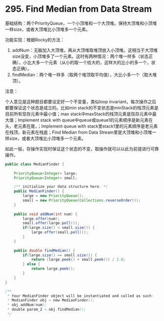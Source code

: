 # 295. Find Median from Data Stream

基础结构：两个PriorityQueue，一个小顶堆和一个大顶堆。保持大顶堆和小顶堆一样size，或者大顶堆比小顶堆多一个元素。

功能实现：根据Rocky的方法：

1. addNum：无脑加入大顶堆，再从大顶堆取堆顶放入小顶堆。这相当于大顶堆size没变，小顶堆多了一个元素。这时有两种情况：两个堆一样多（状态正确），小比大多一个元素（从小的取一个给大的，这样大的比小的多一个，状态正确）。
2. findMedian：两个堆一样多（取两个堆顶取平均值），大比小多一个（取大堆顶）。

注意：

个人意见是这种题目都要设定好一个不变量，类似loop invariant，每次操作之后都要保证这个状态是成立的。比如min stack的不变状态是minStack的栈顶元素是目前所有现存元素中最小值；max stack中maxStack的栈顶元素是现存元素中最大值；Implement stack with queue中queue或queue1的元素顺序是新元素在头，老元素在尾，；Implement queue with stack里stack1里的元素顺序是老元素在栈顶，新元素在栈底；Find Median from Data Stream里是大顶堆和小顶堆一样size，或者大顶堆比小顶堆多一个元素。

如此一般，存操作实现时保证这个状态的不变，取操作就可以以此为前提进行可靠操作。

```java
public class MedianFinder {
    
    PriorityQueue<Integer> large;
    PriorityQueue<Integer> small;

    /** initialize your data structure here. */
    public MedianFinder() {
        large = new PriorityQueue();
        small = new PriorityQueue(Collections.reverseOrder());
    }
    
    public void addNum(int num) {
        large.offer(num);
        small.offer(large.poll());
        if(large.size() < small.size()) {
            large.offer(small.poll());
        }
    }
    
    public double findMedian() {
        if(large.size() == small.size()) {
            return (large.peek() + small.peek()) / 2.0;
        } else {
            return large.peek();
        }
    }
}

/**
 * Your MedianFinder object will be instantiated and called as such:
 * MedianFinder obj = new MedianFinder();
 * obj.addNum(num);
 * double param_2 = obj.findMedian();
 */
```